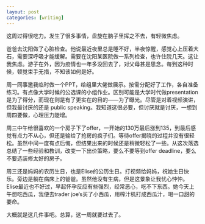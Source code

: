 ```yaml
---
layout: post
categories: [writing]
---
```


这周过得很吃力。发生了很多事情，盘旋在脑子里挥之不去，有轻微焦虑。

爸爸去沈阳做了心脏检查。他说最近夜里总是睡不好，半夜惊醒，感觉心上压着大石，需要深呼吸才能缓解。需要在沈阳某医院做一系列检查，也许住院几天。这让我焦虑。游子在外，因为疫情也一年多没回去了，对父母甚是思念。每到这种时候，顿觉束手无措，不知该如何是好。

周一同事邀我临时做一个PPT，给组里大佬做展示。按需分配好了工作，各自准备练习。有点像大学时候的公选课的小组作业。区别可能是大学时代做presentation是为了得分，而现在则是有了更实在的目的——为了曝光。尽管是对着视频演讲，但我最讨厌的还是 public speaking。我知道这很必要，但讨厌就是讨厌，一想到周四要做，心理压力陡增。

周三中午给很喜欢的一个房子下了offer，一开始的130万最后涨到135，到最后感觉有点力不从心，但还是输给了抢房的疯子们。等待offer揭晓的过程并没有很轻松。虽然中间一度有点后悔，但结果出来的时候还是稍微轻松了一些。从这次落选总结了一些经验和教训，改变一下出价策略，要么不要等到offer deadline，要么不要选装修太好的房子。

周三还是妈妈的农历生日，也是Elise的公历生日。打视频给妈妈，祝她生日快乐。旁边是躺在病床上的爸爸。虽然他没有生病，但是这景象让我忧心忡忡。Elise最近也不好过，早起怀孕反应有些强烈，经常恶心，吃不下东西。她今天上午想吃西瓜，我便去trader joe‘s买了小西瓜，用榨汁机打成西瓜汁，喝一口甜的要命。

大概就是这几件事吧。总算，这一周就要过去了。
